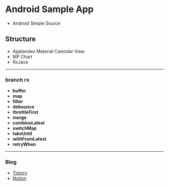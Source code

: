 # Android Sample App
- Android Simple Source




## Structure
- Applandeo Material Calendar View
- MP Chart
- RxJava
___




### branch rx
- **buffer**
- **map**
- **filter**
- **debounce**
- **throttleFirst**
- **merge**
- **combineLatest**
- **switchMap**
- **takeUntil**
- **withFromLatest**
- **retryWhen**
___




### Blog 
- [Tistory](https://class-programming.tistory.com/)
- [Notion](https://www.notion.so/fundevjay/Posting-ddf96b24265e414fb2d9e8fc5d388b80)